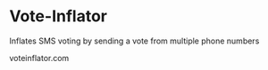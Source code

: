 Vote-Inflator
=============

Inflates SMS voting by sending a vote from multiple phone numbers

voteinflator.com
